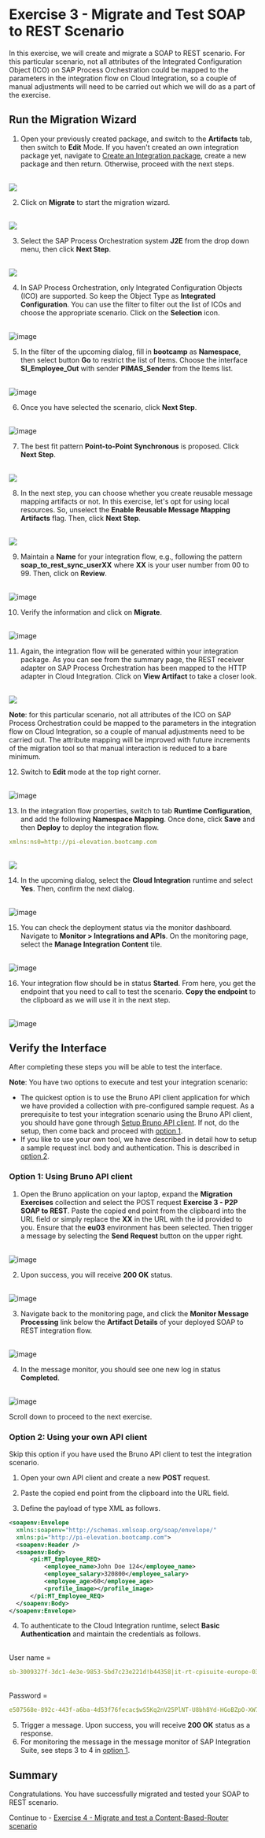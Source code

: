 # Exercise 3 - Migrate and Test SOAP to REST Scenario

In this exercise, we will create and migrate a SOAP to REST scenario.	For this particular scenario, not all attributes of the Integrated Configuration Object (ICO) on SAP Process Orchestration could be mapped to the parameters in the integration flow on Cloud Integration, so a couple of manual adjustments will need to be carried out which we will do as a part of the exercise.

## Run the Migration Wizard

1. Open your previously created package, and switch to the <b>Artifacts</b> tab, then switch to <b>Edit</b> Mode. If you haven't created an own integration package yet, navigate to [Create an Integration package](/exercises/ex0/#create-an-integration-package), create a new package and then return. Otherwise, proceed with the next steps.

<br>![](/exercises/ex3/images/1.OpenPreviousPackage.png)

2. Click on <b>Migrate</b> to start the migration wizard.

<br>![](/exercises/ex3/images/2.0_ClickOnMigrate.png)

3.	Select the SAP Process Orchestration system **J2E** from the drop down menu, then click <b>Next Step</b>.

<br>![](/exercises/ex3/images/3.0_Migrate_SelectPO_System.png)

4. In SAP Process Orchestration, only Integrated Configuration Objects (ICO) are supported. So keep the Object Type as **Integrated Configuration**. You can use the filter to filter out the list of ICOs and choose the appropriate scenario. Click on the <b>Selection</b> icon. 

<br>![image](/exercises/ex3/images/ShowFilters.png)

5. In the filter of the upcoming dialog, fill in **bootcamp** as <b>Namespace</b>, then select button **Go** to restrict the list of Items. Choose the interface **SI_Employee_Out** with sender **PIMAS_Sender** from the Items list.

<br>![image](/exercises/ex3/images/ChooseScenario.png)

6. Once you have selected the scenario, click <b>Next Step</b>.

<br>![image](/exercises/ex3/images/ChooseScenarioNext.png)

7.	The best fit pattern **Point-to-Point Synchronous** is proposed. Click <b>Next Step</b>.

<br>![](/exercises/ex3/images/P2PSyncPattern.png)

8. In the next step, you can choose whether you create reusable message mapping artifacts or not. In this exercise, let's opt for using local resources. So, unselect the **Enable Reusable Message Mapping Artifacts** flag. Then, click **Next Step**.

<br>![](/exercises/ex3/images/3.4_Migrate_SelectPO_NoReuse.png)

9.	Maintain a **Name** for your integration flow, e.g., following the pattern **soap_to_rest_sync_userXX** where <b>XX</b> is your user number from 00 to 99. Then, click on <b>Review</b>.

<br>![image](/exercises/ex3/images/ex3-6.png)

10.	Verify the information and click on <b>Migrate</b>.

<br>![image](/exercises/ex3/images/ex3-7.png)

11.	Again, the integration flow will be generated within your integration package. As you can see from the summary page, the REST receiver adapter on SAP Process Orchestration has been mapped to the HTTP adapter in Cloud Integration. Click on  **View Artifact** to take a closer look. 

<br>![](/exercises/ex3/images/4.0_Migration_Success.png)

**Note**: for this particular scenario, not all attributes of the ICO on SAP Process Orchestration could be mapped to the parameters in the integration flow on Cloud Integration, so a couple of manual adjustments need to be carried out. The attribute mapping will be improved with future increments of the migration tool so that manual interaction is reduced to a bare minimum.

12. Switch to <b>Edit</b> mode at the top right corner.

<br>![image](/exercises/ex3/images/ex3-13.png)

13. In the integration flow properties, switch to tab **Runtime Configuration**, and add the following **Namespace Mapping**. Once done, click <b>Save</b> and then <b>Deploy</b> to deploy the integration flow.

```yaml
xmlns:ns0=http://pi-elevation.bootcamp.com
```

<br>![](/exercises/ex3/images/5.0_View_iFlow_Changes_to_Make.png)


14. In the upcoming dialog, select the **Cloud Integration** runtime and select **Yes**. Then, confirm the next dialog.

<br>  ![image](/exercises/ex3/images/ex3-17a.png)

15. You can check the deployment status via the monitor dashboard. Navigate to **Monitor > Integrations and APIs**. On the monitoring page, select the <b>Manage Integration Content</b> tile.

<br>   ![image](/exercises/ex3/images/ex3-18.png)
   
16. Your integration flow should be in status <b>Started</b>. From here, you get the endpoint that you need to call to test the scenario. <b>Copy the endpoint</b> to the clipboard as we will use it in the next step.

<br>![image](/exercises/ex3/images/ex3-19.png)


## Verify the Interface

After completing these steps you will be able to test the interface.

**Note**: You have two options to execute and test your integration scenario:
- The quickest option is to use the Bruno API client application for which we have provided a collection with pre-configured sample request. As a prerequisite to test your integration scenario using the Bruno API client, you should have gone through [Setup Bruno API client](../ex0#setup-bruno-api-client/). If not, do the setup, then come back and proceed with [option 1](#option-1-using-bruno-api-client).
- If you like to use your own tool, we have described in detail how to setup a sample request incl. body and authentication. This is described in [option 2](#option-2-using-your-own-api-client).

### Option 1: Using Bruno API client

1. Open the Bruno application on your laptop, expand the **Migration Exercises** collection and select the POST request **Exercise 3 - P2P SOAP to REST**. Paste the copied end point from the clipboard into the URL field or simply replace the **XX** in the URL with the id provided to you. Ensure that the **eu03** environment has been selected. Then trigger a message by selecting the **Send Request** button on the upper right.

<br>![image](/exercises/ex3/images/bruno-request-send.png)

2. Upon success, you will receive **200 OK** status.

<br>![image](/exercises/ex3/images/bruno-request-successful.png)

3. Navigate back to the monitoring page, and click the **Monitor Message Processing** link below the **Artifact Details** of your deployed SOAP to REST integration flow.

<br>![image](/exercises/ex3/images/ex3-20.png)

4. In the message monitor, you should see one new log in status **Completed**.

<br>![image](/exercises/ex3/images/ex3-21.png)

Scroll down to proceed to the next exercise.

### Option 2: Using your own API client

Skip this option if you have used the Bruno API client to test the integration scenario.

1. Open your own API client and create a new **POST** request.

2. Paste the copied end point from the clipboard into the URL field.

3. Define the payload of type XML as follows.

  ```xml
<soapenv:Envelope
    xmlns:soapenv="http://schemas.xmlsoap.org/soap/envelope/"
    xmlns:pi="http://pi-elevation.bootcamp.com">
    <soapenv:Header />
    <soapenv:Body>
        <pi:MT_Employee_REQ>
            <employee_name>John Doe 124</employee_name>
            <employee_salary>320800</employee_salary>
            <employee_age>60</employee_age>
            <profile_image></profile_image>
        </pi:MT_Employee_REQ>
    </soapenv:Body>
</soapenv:Envelope>
```

4. To authenticate to the Cloud Integration runtime, select **Basic Authentication** and maintain the credentials as follows.

<br>User name =
```yaml
sb-3009327f-3dc1-4e3e-9853-5bd7c23e221d!b44358|it-rt-cpisuite-europe-03!b18631
```
<br>Password = 
```yaml 
e507568e-892c-443f-a6ba-4d53f76fecac$wS5Kq2nV25PlNT-U8bh8Yd-HGoBZpO-XW7Za9X3URE0=
```

5.	Trigger a message. Upon success, you will receive **200 OK** status as a response.
6.	For monitoring the message in the message monitor of SAP Integration Suite, see steps 3 to 4 in [option 1](#option-1-using-bruno-api-client).


## Summary

Congratulations. You have successfully migrated and tested your SOAP to REST scenario.

Continue to - [Exercise 4 - Migrate and test a Content-Based-Router scenario](../ex4/README.md)

